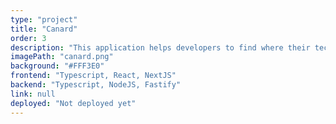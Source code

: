 ```yaml
---
type: "project"
title: "Canard"
order: 3
description: "This application helps developers to find where their technologies is the most popular."
imagePath: "canard.png"
background: "#FFF3E0"
frontend: "Typescript, React, NextJS"
backend: "Typescript, NodeJS, Fastify"
link: null
deployed: "Not deployed yet"
---
```

